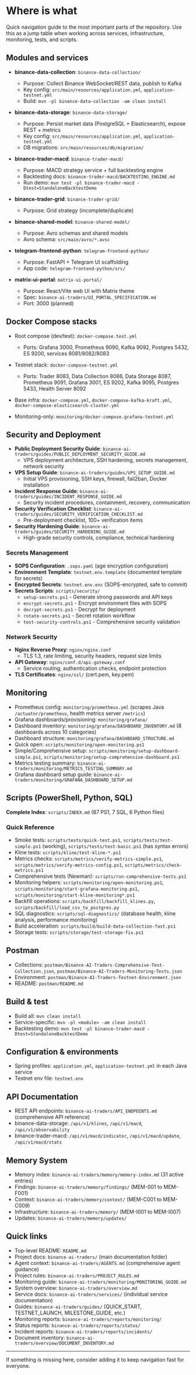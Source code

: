 # Where is what

Quick navigation guide to the most important parts of the repository. Use this as a jump table when working across services, infrastructure, monitoring, tests, and scripts.

## Modules and services
- **binance-data-collection**: `binance-data-collection/`
  - Purpose: Collect Binance WebSocket/REST data, publish to Kafka
  - Key config: `src/main/resources/application.yml`, `application-testnet.yml`
  - Build: `mvn -pl binance-data-collection -am clean install`

- **binance-data-storage**: `binance-data-storage/`
  - Purpose: Persist market data (PostgreSQL + Elasticsearch), expose REST + metrics
  - Key config: `src/main/resources/application.yml`, `application-testnet.yml`
  - DB migrations: `src/main/resources/db/migration/`

- **binance-trader-macd**: `binance-trader-macd/`
  - Purpose: MACD strategy service + full backtesting engine
  - Backtesting docs: `binance-trader-macd/BACKTESTING_ENGINE.md`
  - Run demo: `mvn test -pl binance-trader-macd -Dtest=StandaloneBacktestDemo`

- **binance-trader-grid**: `binance-trader-grid/`
  - Purpose: Grid strategy (incomplete/duplicate)

- **binance-shared-model**: `binance-shared-model/`
  - Purpose: Avro schemas and shared models
  - Avro schema: `src/main/avro/*.avsc`

- **telegram-frontend-python**: `telegram-frontend-python/`
  - Purpose: FastAPI + Telegram UI scaffolding
  - App code: `telegram-frontend-python/src/`

- **matrix-ui-portal**: `matrix-ui-portal/`
  - Purpose: React/Vite web UI with Matrix theme
  - Spec: `binance-ai-traders/UI_PORTAL_SPECIFICATION.md`
  - Port: 3000 (planned)

## Docker Compose stacks
- Root compose (dev/test): `docker-compose.test.yml`
  - Ports: Grafana 3000, Prometheus 9090, Kafka 9092, Postgres 5432, ES 9200, services 8081/8082/8083

- Testnet stack: `docker-compose-testnet.yml`
  - Ports: Trader 8083, Data Collection 8086, Data Storage 8087, Prometheus 9091, Grafana 3001, ES 9202, Kafka 9095, Postgres 5433, Health Server 8092

- Base infra: `docker-compose.yml`, `docker-compose-kafka-kraft.yml`, `docker-compose-elasticsearch-cluster.yml`

- Monitoring-only: `monitoring/docker-compose.grafana-testnet.yml`

## Security and Deployment
- **Public Deployment Security Guide**: `binance-ai-traders/guides/PUBLIC_DEPLOYMENT_SECURITY_GUIDE.md`
  - VPS deployment architecture, SSH hardening, secrets management, network security
- **VPS Setup Guide**: `binance-ai-traders/guides/VPS_SETUP_GUIDE.md`
  - Initial VPS provisioning, SSH keys, firewall, fail2ban, Docker installation
- **Incident Response Guide**: `binance-ai-traders/guides/INCIDENT_RESPONSE_GUIDE.md`
  - Security incident procedures, containment, recovery, communication
- **Security Verification Checklist**: `binance-ai-traders/guides/SECURITY_VERIFICATION_CHECKLIST.md`
  - Pre-deployment checklist, 100+ verification items
- **Security Hardening Guide**: `binance-ai-traders/guides/SECURITY_HARDENING_GUIDE.md`
  - High-grade security controls, compliance, technical hardening

### Secrets Management
- **SOPS Configuration**: `.sops.yaml` (age encryption configuration)
- **Environment Template**: `testnet.env.template` (documented template for secrets)
- **Encrypted Secrets**: `testnet.env.enc` (SOPS-encrypted, safe to commit)
- **Secrets Scripts**: `scripts/security/`
  - `setup-secrets.ps1` - Generate strong passwords and API keys
  - `encrypt-secrets.ps1` - Encrypt environment files with SOPS
  - `decrypt-secrets.ps1` - Decrypt for deployment
  - `rotate-secrets.ps1` - Secret rotation workflow
  - `test-security-controls.ps1` - Comprehensive security validation

### Network Security
- **Nginx Reverse Proxy**: `nginx/nginx.conf`
  - TLS 1.3, rate limiting, security headers, request size limits
- **API Gateway**: `nginx/conf.d/api-gateway.conf`
  - Service routing, authentication checks, endpoint protection
- **TLS Certificates**: `nginx/ssl/` (cert.pem, key.pem)

## Monitoring
- Prometheus config: `monitoring/prometheus.yml` (scrapes Java `/actuator/prometheus`, health metrics server `/metrics`)
- Grafana dashboards/provisioning: `monitoring/grafana/`
- Dashboard inventory: `monitoring/grafana/DASHBOARD_INVENTORY.md` (8 dashboards across 10 categories)
- Dashboard structure: `monitoring/grafana/DASHBOARD_STRUCTURE.md`
- Quick open: `scripts/monitoring/open-monitoring.ps1`
- Simple/Comprehensive setup: `scripts/monitoring/setup-dashboard-simple.ps1`, `scripts/monitoring/setup-comprehensive-dashboard.ps1`
- Metrics testing summary: `binance-ai-traders/monitoring/METRICS_TESTING_SUMMARY.md`
- Grafana dashboard setup guide: `binance-ai-traders/monitoring/GRAFANA_DASHBOARD_SETUP.md`

## Scripts (PowerShell, Python, SQL)
**Complete Index**: `scripts/INDEX.md` (87 PS1, 7 SQL, 6 Python files)

### Quick Reference
- Smoke tests: `scripts/tests/quick-test.ps1`, `scripts/tests/test-simple.ps1` (working), `scripts/tests/test-basic.ps1` (has syntax errors)
- Kline tests: `scripts/kline/test-kline-*.ps1`
- Metrics checks: `scripts/metrics/verify-metrics-simple.ps1`, `scripts/metrics/verify-metrics-config.ps1`, `scripts/metrics/check-metrics.ps1`
- Comprehensive tests (Newman): `scripts/run-comprehensive-tests.ps1`
- Monitoring helpers: `scripts/monitoring/open-monitoring.ps1`, `scripts/monitoring/start-grafana-monitoring.ps1`, `scripts/monitoring/start-kline-monitoring*.ps1`
- Backfill operations: `scripts/backfill/backfill_klines.py`, `scripts/backfill/load_csv_to_postgres.py`
- SQL diagnostics: `scripts/sql-diagnostics/` (database health, kline analysis, performance monitoring)
- Build acceleration: `scripts/build/build-data-collection-fast.ps1`
- Storage tests: `scripts/storage/test-storage-fix.ps1`

## Postman
- Collections: `postman/Binance-AI-Traders-Comprehensive-Test-Collection.json`, `postman/Binance-AI-Traders-Monitoring-Tests.json`
- Environment: `postman/Binance-AI-Traders-Testnet-Environment.json`
- README: `postman/README.md`

## Build & test
- Build all: `mvn clean install`
- Service-specific: `mvn -pl <module> -am clean install`
- Backtesting demo: `mvn test -pl binance-trader-macd -Dtest=StandaloneBacktestDemo`

## Configuration & environments
- Spring profiles: `application.yml`, `application-testnet.yml` in each Java service
- Testnet env file: `testnet.env`

## API Documentation
- REST API endpoints: `binance-ai-traders/API_ENDPOINTS.md` (comprehensive API reference)
- binance-data-storage: `/api/v1/klines`, `/api/v1/macd`, `/api/v1/observability`
- binance-trader-macd: `/api/v1/macd/indicator`, `/api/v1/macd/update`, `/api/v1/macd/stats`

## Memory System
- Memory index: `binance-ai-traders/memory/memory-index.md` (31 active entries)
- Findings: `binance-ai-traders/memory/findings/` (MEM-001 to MEM-F001)
- Context: `binance-ai-traders/memory/context/` (MEM-C001 to MEM-C009)
- Infrastructure: `binance-ai-traders/memory/` (MEM-I001 to MEM-I007)
- Updates: `binance-ai-traders/memory/updates/`

## Quick links
- Top-level README: `README.md`
- Project docs: `binance-ai-traders/` (main documentation folder)
- Agent context: `binance-ai-traders/AGENTS.md` (comprehensive agent guidance)
- Project rules: `binance-ai-traders/PROJECT_RULES.md`
- Monitoring guide: `binance-ai-traders/monitoring/MONITORING_GUIDE.md`
- System overview: `binance-ai-traders/overview.md`
- Service docs: `binance-ai-traders/services/` (individual service documentation)
- Guides: `binance-ai-traders/guides/` (QUICK_START, TESTNET_LAUNCH, MILESTONE_GUIDE, etc.)
- Monitoring reports: `binance-ai-traders/reports/monitoring/`
- Status reports: `binance-ai-traders/reports/status/`
- Incident reports: `binance-ai-traders/reports/incidents/`
- Document inventory: `binance-ai-traders/overview/DOCUMENT_INVENTORY.md`

---

If something is missing here, consider adding it to keep navigation fast for everyone.


